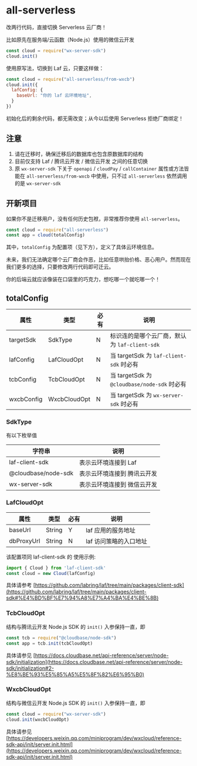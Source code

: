 # all-serverless

改两行代码，直接切换 Serverless 云厂商！

比如原先在服务端/云函数（Node.js）使用的微信云开发

```js
const cloud = require("wx-server-sdk")
cloud.init()
```

使用原写法，切换到 Laf 云，只要这样做：

```js
const cloud = require("all-serverless/from-wxcb")
cloud.init({
  lafConfig: {
    baseUrl: "你的 laf 云环境地址",
  }
})
```

初始化后的剩余代码，都无需改变；从今以后使用 Serverless 拒绝厂商绑定！

## 注意

1. 请在迁移时，确保迁移后的数据库也包含原数据库的结构
2. 目前仅支持 Laf / 腾讯云开发 / 微信云开发 之间的任意切换
3. 原 `wx-server-sdk` 下关于 `openapi` / `cloudPay` / `callContainer` 属性或方法皆能在 `all-serverless/from-wxcb` 中使用，只不过 `all-serverless` 依然调用的是 `wx-server-sdk` 

## 开新项目

如果你不是迁移用户，没有任何历史包袱，非常推荐你使用 `all-serverless`。

```js
const cloud = require("all-serverless")
const app = cloud(totalConfig)
```

其中，`totalConfig` 为配置项（见下方），定义了具体云环境信息。

未来，我们无法确定哪个云厂商会作恶，比如任意哄抬价格、恶心用户。然而现在我们更多的选择，只要修改两行代码即可迁云。

你的后端云就应该像装在口袋里的巧克力，想吃哪一个就吃哪一个！

## totalConfig

|     属性     |   类型   | 必有 |       说明        |
| ------------ | ------- | ---- | ----------------- |
| targetSdk    | SdkType |  N   |  标识连的是哪个云厂商，默认为 `laf-client-sdk` |
| lafConfig    | LafCloudOpt |  N   |  当 targetSdk 为 `laf-client-sdk` 时必有 |
| tcbConfig    | TcbCloudOpt |  N   | 当 targetSdk 为 `@cloudbase/node-sdk` 时必有 |
| wxcbConfig   | WxcbCloudOpt | N   | 当 targetSdk 为 `wx-server-sdk` 时必有 |

### SdkType

有以下枚举值

|     字符串     |      说明        |
| ------------- | ---------------- |
| laf-client-sdk | 表示云环境连接到 Laf |
| @cloudbase/node-sdk | 表示云环境连接到 腾讯云开发 |
| wx-server-sdk | 表示云环境连接到 微信云开发 |

### LafCloudOpt

|     属性     |   类型   | 必有 |       说明        |
| ------------ | ------- | ---- | ----------------- |
|    baseUrl   | String  |  Y   | laf 应用的服务地址  |
|  dbProxyUrl  | String  |  N   | laf 访问策略的入口地址 |

该配置项同 laf-client-sdk 的 使用示例:

```js
import { Cloud } from 'laf-client-sdk'
const cloud = new Cloud(lafConfig)
```

具体请参考 [https://github.com/labring/laf/tree/main/packages/client-sdk](https://github.com/labring/laf/tree/main/packages/client-sdk#%E4%BD%BF%E7%94%A8%E7%A4%BA%E4%BE%8B)

### TcbCloudOpt

结构与腾讯云开发 Node.js SDK 的 `init()` 入参保持一直，即

```js
const tcb = require("@cloudbase/node-sdk")
const app = tcb.init(tcbCloudOpt)
```

具体请参见 [https://docs.cloudbase.net/api-reference/server/node-sdk/initialization](https://docs.cloudbase.net/api-reference/server/node-sdk/initialization#2-%E8%BE%93%E5%85%A5%E5%8F%82%E6%95%B0)

### WxcbCloudOpt

结构与微信云开发 Node.js SDK 的 `init()` 入参保持一直，即

```js
const cloud = require("wx-server-sdk")
cloud.init(wxcbCloudOpt)
```

具体请参见 [https://developers.weixin.qq.com/miniprogram/dev/wxcloud/reference-sdk-api/init/server.init.html](https://developers.weixin.qq.com/miniprogram/dev/wxcloud/reference-sdk-api/init/server.init.html)


